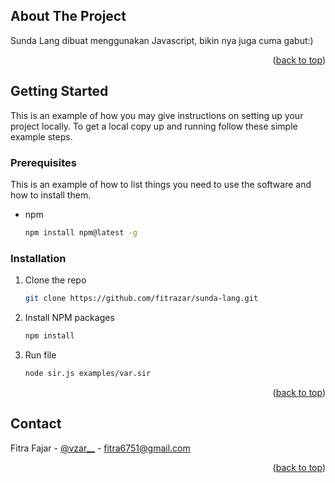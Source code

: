 
<!-- ABOUT THE PROJECT -->
## About The Project

Sunda Lang dibuat menggunakan Javascript, bikin nya juga cuma gabut:)

<p align="right">(<a href="#readme-top">back to top</a>)</p>

<!-- GETTING STARTED -->
## Getting Started

This is an example of how you may give instructions on setting up your project locally.
To get a local copy up and running follow these simple example steps.

### Prerequisites

This is an example of how to list things you need to use the software and how to install them.
* npm
  ```sh
  npm install npm@latest -g
  ```

### Installation

1. Clone the repo
   ```sh
   git clone https://github.com/fitrazar/sunda-lang.git
   ```
2. Install NPM packages
   ```sh
   npm install
   ```
3. Run file
   ```sh
   node sir.js examples/var.sir
   ```

<p align="right">(<a href="#readme-top">back to top</a>)</p>


<!-- CONTACT -->
## Contact

Fitra Fajar - [@vzar__](https://instagram.com/vzar__) - fitra6751@gmail.com

<p align="right">(<a href="#readme-top">back to top</a>)</p>
